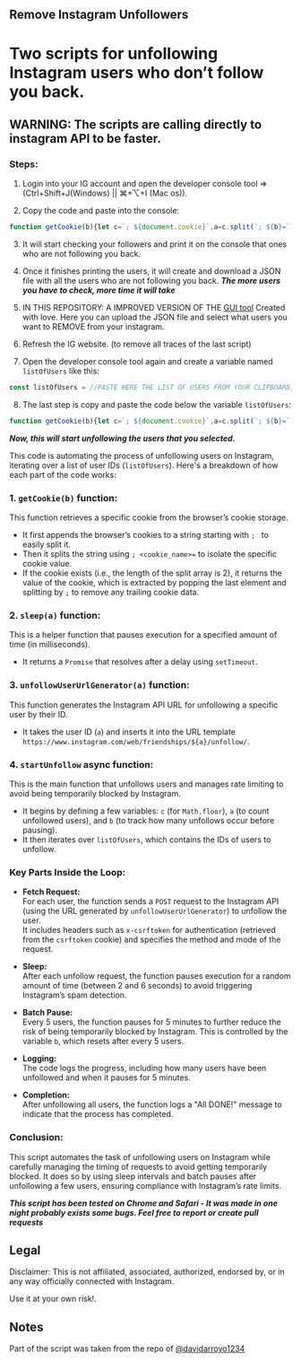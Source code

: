 ## Remove Instagram Unfollowers
# Two scripts for unfollowing Instagram users who don’t follow you back.


## **WARNING**: The scripts are calling directly to instagram API to be faster.

### Steps:

1. Login into your IG account and open the developer console tool => (Ctrl+Shift+J(Windows) || ⌘+⌥+I (Mac os)).

2. Copy the code and paste into the console:
 ```js
function getCookie(b){let c=`; ${document.cookie}`,a=c.split(`; ${b}=`);if(2===a.length)return a.pop().split(";").shift()}function sleep(a){return new Promise(b=>{setTimeout(b,a)})}function afterUrlGenerator(a){return`https://www.instagram.com/graphql/query/?query_hash=3dec7e2c57367ef3da3d987d89f9dbc8&variables={"id":"${ds_user_id}","include_reel":"true","fetch_mutual":"false","first":"24","after":"${a}"}`}function unfollowUserUrlGenerator(a){return`https://www.instagram.com/web/friendships/${a}/unfollow/`}let followedPeople,csrftoken=getCookie("csrftoken"),ds_user_id=getCookie("ds_user_id"),initialURL=`https://www.instagram.com/graphql/query/?query_hash=3dec7e2c57367ef3da3d987d89f9dbc8&variables={"id":"${ds_user_id}","include_reel":"true","fetch_mutual":"false","first":"24"}`,doNext=!0,filteredList=[],getUnfollowCounter=0,scrollCicle=0;async function startScript(){for(var c,d,e,b,f,g=Math.floor;doNext;){let a;try{a=await fetch(initialURL).then(a=>a.json())}catch(h){continue}followedPeople||(followedPeople=a.data.user.edge_follow.count),doNext=a.data.user.edge_follow.page_info.has_next_page,initialURL=afterUrlGenerator(a.data.user.edge_follow.page_info.end_cursor),getUnfollowCounter+=a.data.user.edge_follow.edges.length,a.data.user.edge_follow.edges.forEach(a=>{a.node.follows_viewer||filteredList.push(a.node)}),console.clear(),console.log(`%c Progress ${getUnfollowCounter}/${followedPeople} (${parseInt(100*(getUnfollowCounter/followedPeople))}%)`,"background: #222; color: #bada55;font-size: 35px;"),console.log("%c This users don't follow you (Still in progress)","background: #222; color: #FC4119;font-size: 13px;"),filteredList.forEach(a=>{console.log(a.username)}),await sleep(g(400*Math.random())+1e3),scrollCicle++,6<scrollCicle&&(scrollCicle=0,console.log("%c Sleeping 10 secs to prevent getting temp blocked","background: #222; color: ##FF0000;font-size: 35px;"),await sleep(1e4))}c=JSON.stringify(filteredList),d="usersNotFollowingBack.json",e="application/json",b=document.createElement("a"),f=new Blob([c],{type:e}),b.href=URL.createObjectURL(f),b.download=d,b.click(),console.log("%c All DONE!","background: #222; color: #bada55;font-size: 25px;")}startScript()
```

3. It will start checking your followers and print it on the console that ones who are not following you back.


4. Once it finishes printing the users, it will create and download a JSON file with all the users who are not following you back.
***The more users you have to check, more time it will take***

5. IN THIS REPOSITORY: A IMPROVED VERSION OF THE [GUI tool](https://herhu.github.io/RemoveInstagramUnfollowers/) Created with love. Here you can upload the JSON file and select what users you want to REMOVE from your instagram.

6. Refresh the IG website. (to remove all traces of the last script)

7. Open the developer console tool again and create a variable named `listOfUsers` like this:

```js
const listOfUsers = //PASTE HERE THE LIST OF USERS FROM YOUR CLIPBOARD, RESULTS FROM GUI TOOL
```

8. The last step is copy and paste the code below the variable `listOfUsers`:

```js
function getCookie(b){let c=`; ${document.cookie}`,a=c.split(`; ${b}=`);if(2===a.length)return a.pop().split(";").shift()}function sleep(a){return new Promise(b=>{setTimeout(b,a)})}function unfollowUserUrlGenerator(a){return`https://www.instagram.com/web/friendships/${a}/unfollow/`}const csrftoken=getCookie("csrftoken"),startUnfollow=async()=>{let c=Math.floor,a=0,b=0;for(let d of listOfUsers){try{await fetch(unfollowUserUrlGenerator(d.id),{headers:{"content-type":"application/x-www-form-urlencoded","x-csrftoken":csrftoken},method:"POST",mode:"cors",credentials:"include"})}catch(e){console.log(e)}await sleep(c(2e3*Math.random())+4e3),a++,5<= ++b&&(console.log("%c Sleeping 5 minutes to prevent getting temp blocked","background: #222; color: ##FF0000;font-size: 35px;"),b=0,await sleep(3e5)),console.log(`Unfollowed ${a}/${listOfUsers.length}`)}console.log("%c All DONE!","background: #222; color: #bada55;font-size: 25px;")};startUnfollow()
```

***Now, this will start unfollowing the users that you selected.***

This code is automating the process of unfollowing users on Instagram, iterating over a list of user IDs (`listOfUsers`). Here's a breakdown of how each part of the code works:

### 1. `getCookie(b)` function:
This function retrieves a specific cookie from the browser’s cookie storage.
- It first appends the browser’s cookies to a string starting with `; ` to easily split it.
- Then it splits the string using `; <cookie_name>=` to isolate the specific cookie value.
- If the cookie exists (i.e., the length of the split array is 2), it returns the value of the cookie, which is extracted by popping the last element and splitting by `;` to remove any trailing cookie data.

### 2. `sleep(a)` function:
This is a helper function that pauses execution for a specified amount of time (in milliseconds).
- It returns a `Promise` that resolves after a delay using `setTimeout`.
  
### 3. `unfollowUserUrlGenerator(a)` function:
This function generates the Instagram API URL for unfollowing a specific user by their ID.
- It takes the user ID (`a`) and inserts it into the URL template `https://www.instagram.com/web/friendships/${a}/unfollow/`.

### 4. `startUnfollow` async function:
This is the main function that unfollows users and manages rate limiting to avoid being temporarily blocked by Instagram.
- It begins by defining a few variables: `c` (for `Math.floor`), `a` (to count unfollowed users), and `b` (to track how many unfollows occur before pausing).
- It then iterates over `listOfUsers`, which contains the IDs of users to unfollow.

### Key Parts Inside the Loop:
- **Fetch Request:**  
  For each user, the function sends a `POST` request to the Instagram API (using the URL generated by `unfollowUserUrlGenerator`) to unfollow the user.  
  It includes headers such as `x-csrftoken` for authentication (retrieved from the `csrftoken` cookie) and specifies the method and mode of the request.

- **Sleep:**  
  After each unfollow request, the function pauses execution for a random amount of time (between 2 and 6 seconds) to avoid triggering Instagram’s spam detection.

- **Batch Pause:**  
  Every 5 users, the function pauses for 5 minutes to further reduce the risk of being temporarily blocked by Instagram. This is controlled by the variable `b`, which resets after every 5 users.

- **Logging:**  
  The code logs the progress, including how many users have been unfollowed and when it pauses for 5 minutes.

- **Completion:**  
  After unfollowing all users, the function logs a "All DONE!" message to indicate that the process has completed.

### Conclusion:
This script automates the task of unfollowing users on Instagram while carefully managing the timing of requests to avoid getting temporarily blocked. It does so by using sleep intervals and batch pauses after unfollowing a few users, ensuring compliance with Instagram’s rate limits.

**_This script has been tested on Chrome and Safari - It was made in one night probably exists some bugs. Feel free to report or create pull requests_**

## Legal
Disclaimer: This is not affiliated, associated, authorized, endorsed by, or in any way officially connected with Instagram.

Use it at your own risk!.

## Notes

Part of the script was taken from the repo of [@davidarroyo1234](https://github.com/davidarroyo1234/InstagramUnfollowers)
